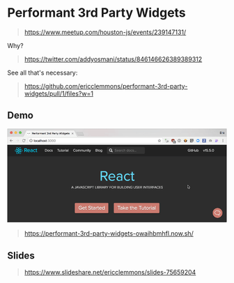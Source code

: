 # Performant 3rd Party Widgets

> https://www.meetup.com/houston-js/events/239147131/

Why?
> https://twitter.com/addyosmani/status/846146626389389312

See all that's necessary:
> https://github.com/ericclemmons/performant-3rd-party-widgets/pull/1/files?w=1

## Demo

![Demo](demo.gif)

> https://performant-3rd-party-widgets-owaihbmhfl.now.sh/

## Slides

> https://www.slideshare.net/ericclemmons/slides-75659204
